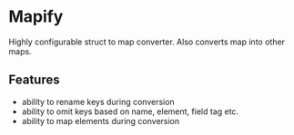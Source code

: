 # Mapify

Highly configurable struct to map converter. Also converts map into other maps.

## Features

* ability to rename keys during conversion
* ability to omit keys based on name, element, field tag etc.
* ability to map elements during conversion

